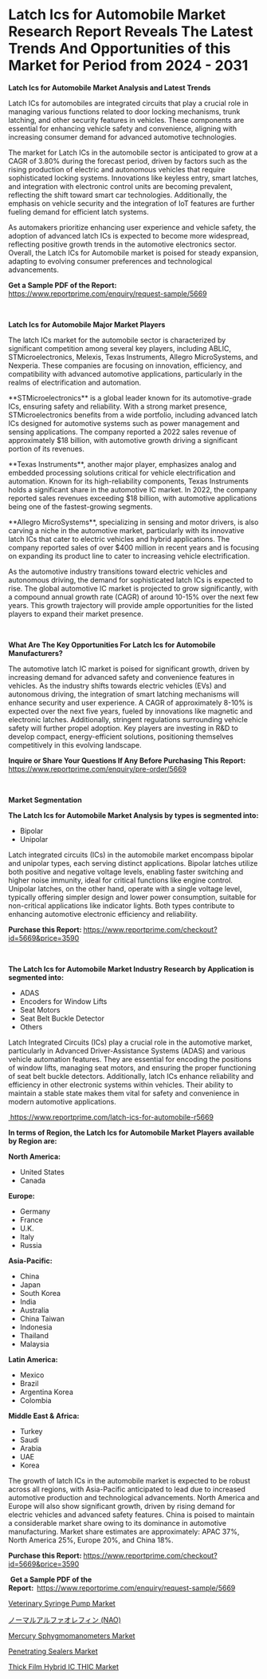 <p><h1>Latch Ics for Automobile Market Research Report Reveals The Latest Trends And Opportunities of this Market for Period from 2024 - 2031</h1></p><p><strong>Latch Ics for Automobile Market Analysis and Latest Trends</strong></p>
<p><p>Latch ICs for automobiles are integrated circuits that play a crucial role in managing various functions related to door locking mechanisms, trunk latching, and other security features in vehicles. These components are essential for enhancing vehicle safety and convenience, aligning with increasing consumer demand for advanced automotive technologies. </p><p>The market for Latch ICs in the automobile sector is anticipated to grow at a CAGR of 3.80% during the forecast period, driven by factors such as the rising production of electric and autonomous vehicles that require sophisticated locking systems. Innovations like keyless entry, smart latches, and integration with electronic control units are becoming prevalent, reflecting the shift toward smart car technologies. Additionally, the emphasis on vehicle security and the integration of IoT features are further fueling demand for efficient latch systems. </p><p>As automakers prioritize enhancing user experience and vehicle safety, the adoption of advanced latch ICs is expected to become more widespread, reflecting positive growth trends in the automotive electronics sector. Overall, the Latch ICs for Automobile market is poised for steady expansion, adapting to evolving consumer preferences and technological advancements.</p></p>
<p><strong>Get a Sample PDF of the Report:&nbsp;</strong> <a href="https://www.reportprime.com/enquiry/request-sample/5669">https://www.reportprime.com/enquiry/request-sample/5669</a></p>
<p>&nbsp;</p>
<p><strong>Latch Ics for Automobile Major Market Players</strong></p>
<p><p>The latch ICs market for the automobile sector is characterized by significant competition among several key players, including ABLIC, STMicroelectronics, Melexis, Texas Instruments, Allegro MicroSystems, and Nexperia. These companies are focusing on innovation, efficiency, and compatibility with advanced automotive applications, particularly in the realms of electrification and automation.</p><p>**STMicroelectronics** is a global leader known for its automotive-grade ICs, ensuring safety and reliability. With a strong market presence, STMicroelectronics benefits from a wide portfolio, including advanced latch ICs designed for automotive systems such as power management and sensing applications. The company reported a 2022 sales revenue of approximately $18 billion, with automotive growth driving a significant portion of its revenues.</p><p>**Texas Instruments**, another major player, emphasizes analog and embedded processing solutions critical for vehicle electrification and automation. Known for its high-reliability components, Texas Instruments holds a significant share in the automotive IC market. In 2022, the company reported sales revenues exceeding $18 billion, with automotive applications being one of the fastest-growing segments.</p><p>**Allegro MicroSystems**, specializing in sensing and motor drivers, is also carving a niche in the automotive market, particularly with its innovative latch ICs that cater to electric vehicles and hybrid applications. The company reported sales of over $400 million in recent years and is focusing on expanding its product line to cater to increasing vehicle electrification.</p><p>As the automotive industry transitions toward electric vehicles and autonomous driving, the demand for sophisticated latch ICs is expected to rise. The global automotive IC market is projected to grow significantly, with a compound annual growth rate (CAGR) of around 10-15% over the next few years. This growth trajectory will provide ample opportunities for the listed players to expand their market presence.</p></p>
<p>&nbsp;</p>
<p><strong>What Are The Key Opportunities For Latch Ics for Automobile Manufacturers?</strong></p>
<p><p>The automotive latch IC market is poised for significant growth, driven by increasing demand for advanced safety and convenience features in vehicles. As the industry shifts towards electric vehicles (EVs) and autonomous driving, the integration of smart latching mechanisms will enhance security and user experience. A CAGR of approximately 8-10% is expected over the next five years, fueled by innovations like magnetic and electronic latches. Additionally, stringent regulations surrounding vehicle safety will further propel adoption. Key players are investing in R&D to develop compact, energy-efficient solutions, positioning themselves competitively in this evolving landscape.</p></p>
<p><strong>Inquire or Share Your Questions If Any Before Purchasing This Report:</strong> <a href="https://www.reportprime.com/enquiry/pre-order/5669">https://www.reportprime.com/enquiry/pre-order/5669</a></p>
<p>&nbsp;</p>
<p><strong>Market Segmentation</strong></p>
<p><strong>The Latch Ics for Automobile Market Analysis by types is segmented into:</strong></p>
<p><ul><li>Bipolar</li><li>Unipolar</li></ul></p>
<p><p>Latch integrated circuits (ICs) in the automobile market encompass bipolar and unipolar types, each serving distinct applications. Bipolar latches utilize both positive and negative voltage levels, enabling faster switching and higher noise immunity, ideal for critical functions like engine control. Unipolar latches, on the other hand, operate with a single voltage level, typically offering simpler design and lower power consumption, suitable for non-critical applications like indicator lights. Both types contribute to enhancing automotive electronic efficiency and reliability.</p></p>
<p><strong>Purchase this Report:&nbsp;</strong><a href="https://www.reportprime.com/checkout?id=5669&price=3590">https://www.reportprime.com/checkout?id=5669&price=3590</a></p>
<p>&nbsp;</p>
<p><strong>The Latch Ics for Automobile Market Industry Research by Application is segmented into:</strong></p>
<p><ul><li>ADAS</li><li>Encoders for Window Lifts</li><li>Seat Motors</li><li>Seat Belt Buckle Detector</li><li>Others</li></ul></p>
<p><p>Latch Integrated Circuits (ICs) play a crucial role in the automotive market, particularly in Advanced Driver-Assistance Systems (ADAS) and various vehicle automation features. They are essential for encoding the positions of window lifts, managing seat motors, and ensuring the proper functioning of seat belt buckle detectors. Additionally, latch ICs enhance reliability and efficiency in other electronic systems within vehicles. Their ability to maintain a stable state makes them vital for safety and convenience in modern automotive applications.</p></p>
<p><a href="https://www.reportprime.com/latch-ics-for-automobile-r5669">&nbsp;https://www.reportprime.com/latch-ics-for-automobile-r5669</a></p>
<p><strong>In terms of Region, the Latch Ics for Automobile Market Players available by Region are:</strong></p>
<p>
    <p> <strong> North America: </strong>
        <ul>
            <li>United States</li>
            <li>Canada</li>
        </ul>
        </p> 
    <p> <strong> Europe: </strong>
        <ul>
            <li>Germany</li>
            <li>France</li>
            <li>U.K.</li>
            <li>Italy</li>
            <li>Russia</li>
        </ul>
        </p> 
    <p> <strong> Asia-Pacific: </strong>
        <ul>
            <li>China</li>
            <li>Japan</li>
            <li>South Korea</li>
            <li>India</li>
            <li>Australia</li>
            <li>China Taiwan</li>
            <li>Indonesia</li>
            <li>Thailand</li>
            <li>Malaysia</li>
        </ul>
        </p> 
    <p> <strong> Latin America: </strong>
        <ul>
            <li>Mexico</li>
            <li>Brazil</li>
            <li>Argentina Korea</li>
            <li>Colombia</li>
        </ul>
        </p> 
    <p> <strong> Middle East & Africa: </strong>
        <ul>
            <li>Turkey</li>
            <li>Saudi</li>
            <li>Arabia</li>
            <li>UAE</li>
            <li>Korea</li>
        </ul>
    </p>
    </p>
<p><p>The growth of latch ICs in the automobile market is expected to be robust across all regions, with Asia-Pacific anticipated to lead due to increased automotive production and technological advancements. North America and Europe will also show significant growth, driven by rising demand for electric vehicles and advanced safety features. China is poised to maintain a considerable market share owing to its dominance in automotive manufacturing. Market share estimates are approximately: APAC 37%, North America 25%, Europe 20%, and China 18%.</p></p>
<p><strong>Purchase this Report: </strong><a href="https://www.reportprime.com/checkout?id=5669&price=3590">https://www.reportprime.com/checkout?id=5669&price=3590</a></p>
<p>&nbsp;<strong>Get a Sample PDF of the Report:&nbsp;&nbsp;</strong><a href="https://www.reportprime.com/enquiry/request-sample/5669">https://www.reportprime.com/enquiry/request-sample/5669</a></p>
<p><strong></strong></p>
<p><p><a href="https://www.linkedin.com/pulse/veterinary-syringe-pump-market-size-growth-industry-analysis-c5i7c?trackingId=KuhvAEetT3K6tyRSRcEGQw%3D%3D">Veterinary Syringe Pump Market</a></p><p><a href="https://medium.com/@deonboer2023/normal-alpha-olefins-nao-market-%E3%81%AF-%E3%82%B3%E3%82%B9%E3%83%88%E7%AE%A1%E7%90%86%E3%81%A8%E5%8A%B9%E7%8E%87%E5%90%91%E4%B8%8A%E3%82%92%E5%84%AA%E5%85%88%E3%81%97%E3%81%BE%E3%81%99-%E3%81%95%E3%82%89%E3%81%AB-%E5%A0%B1%E5%91%8A%E6%9B%B8%E3%81%AF%E5%B8%82%E5%A0%B4%E3%81%AE%E9%9C%80%E8%A6%81%E9%9D%A2%E3%81%A8%E4%BE%9B%E7%B5%A6%E9%9D%A2%E3%81%AE%E4%B8%A1%E6%96%B9%E3%82%92%E3%82%AB%E3%83%90%E3%83%BC%E3%81%97%E3%81%A6%E3%81%84%E3%81%BE%E3%81%99-normal-alpha-27f79476ed70">ノーマルアルファオレフィン (NAO)</a></p><p><a href="https://medium.com/@javooyce546456/the-mercury-sphygmomanometers-market-prioritizes-cost-control-and-efficiency-enhancement-7fb90a8993c5">Mercury Sphygmomanometers Market</a></p><p><a href="https://issuu.com/reportprime-2/docs/penetrating-sealers-market-size-203_fd816e0055e0e1">Penetrating Sealers Market</a></p><p><a href="https://github.com/mabutironaldo/Market-Research-Report-List-6/blob/main/thick-film-hybrid-ic-thic-market.md">Thick Film Hybrid IC THIC Market</a></p></p>